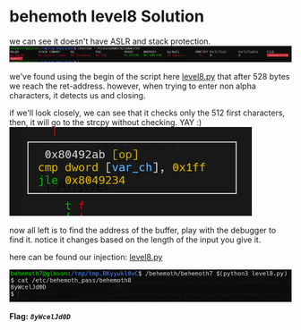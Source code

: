 # behemoth level8 Solution

we can see it doesn't have ASLR and stack protection.
![alt text](./images/level8_1.png)

we've found using the begin of the script here [level8.py](./scripts/level8.py) that after 528 bytes we reach the ret-address. however, when trying to enter non alpha characters, it detects us and closing.


if we'll look closely, we can see that it checks only the 512 first characters, then, it will go to the strcpy without checking. YAY :)
![alt text](./images/level8_2.png)

now all left is to find the address of the buffer, play with the debugger to find it. notice it changes based on the length of the input you give it.

here can be found our injection: [level8.py](./scripts/level8.py)

![alt text](./images/level8_3.png)

**Flag:** ***`8yWcelJd0D`*** 
